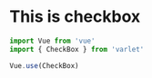 # This is checkbox

```javascript
import Vue from 'vue'
import { CheckBox } from 'varlet'

Vue.use(CheckBox)
```
